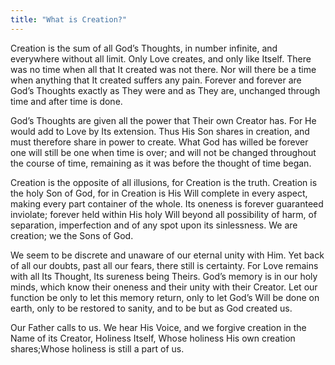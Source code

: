```yaml
---
title: "What is Creation?"
---
```


Creation is the sum of all God’s Thoughts, in number infinite, and
everywhere without all limit. Only Love creates, and only like Itself.
There was no time when all that It created was not there. Nor will there
be a time when anything that It created suffers any pain. Forever and
forever are God’s Thoughts exactly as They were and as They are,
unchanged through time and after time is done.

God’s Thoughts are given all the power that Their own Creator has. For
He would add to Love by Its extension. Thus His Son shares in creation,
and must therefore share in power to create. What God has willed be
forever one will still be one when time is over; and will not be changed
throughout the course of time, remaining as it was before the thought of
time began.

Creation is the opposite of all illusions, for Creation is the truth.
Creation is the holy Son of God, for in Creation is His Will complete in
every aspect, making every part container of the whole. Its oneness is
forever guaranteed inviolate; forever held within His holy Will beyond
all possibility of harm, of separation, imperfection and of any spot
upon its sinlessness. We are creation; we the Sons of God.

We seem to be discrete and unaware of our eternal unity with Him. Yet
back of all our doubts, past all our fears, there still is certainty.
For Love remains with all Its Thought, Its sureness being Theirs. God’s
memory is in our holy minds, which know their oneness and their unity
with their Creator. Let our function be only to let this memory return,
only to let God’s Will be done on earth, only to be restored to sanity,
and to be but as God created us.

Our Father calls to us. We hear His Voice, and we forgive creation in
the Name of its Creator, Holiness Itself, Whose holiness His own
creation shares;Whose holiness is still a part of us.

